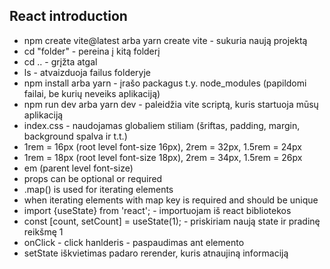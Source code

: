 ## React introduction

- npm create vite@latest arba yarn create vite - sukuria naują projektą
- cd "folder" - pereina į kitą folderį
- cd .. - grįžta atgal
- ls - atvaizduoja failus folderyje
- npm install arba yarn - įrašo packagus t.y. node_modules (papildomi failai, be kurių neveiks aplikaciją)
- npm run dev arba yarn dev - paleidžia vite scriptą, kuris startuoja mūsų aplikaciją
- index.css - naudojamas globaliem stiliam (šriftas, padding, margin, background spalva ir t.t.)
- 1rem = 16px (root level font-size 16px), 2rem = 32px, 1.5rem = 24px
- 1rem = 18px (root level font-size 18px), 2rem = 34px, 1.5rem = 26px
- em (parent level font-size)
- props can be optional or required
- .map() is used for iterating elements
- when iterating elements with map key is required and should be unique
- import {useState} from 'react'; - importuojam iš react bibliotekos
- const [count, setCount] = useState(1); - priskiriam naują state ir pradinę reikšmę 1
- onClick - click hanlderis - paspaudimas ant elemento
- setState iškvietimas padaro rerender, kuris atnaujiną informaciją

